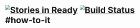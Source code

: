 [![Stories in Ready](https://badge.waffle.io/MrAllen/how-to-it.svg?label=ready&title=Ready)](http://waffle.io/MrAllen/how-to-it)
[![Build Status](https://travis-ci.org/MrAllen/how-to-it.svg?branch=master)](https://travis-ci.org/MrAllen/how-to-it)
#how-to-it
==========

